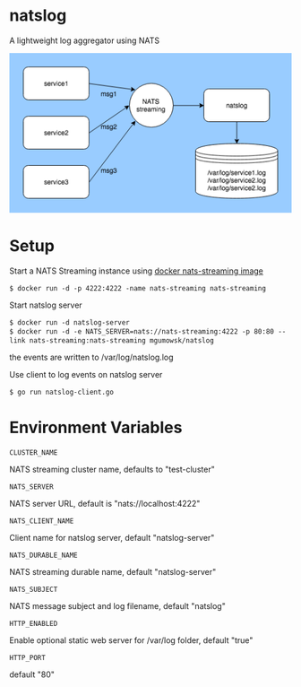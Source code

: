 # natslog
A lightweight log aggregator using NATS

![natslog](https://raw.githubusercontent.com/mgumowsk/natslog/master/natslog.png)

# Setup
Start a NATS Streaming instance using [docker nats-streaming image](https://hub.docker.com/_/nats-streaming/)
```
$ docker run -d -p 4222:4222 -name nats-streaming nats-streaming
```

Start natslog server
```
$ docker run -d natslog-server
$ docker run -d -e NATS_SERVER=nats://nats-streaming:4222 -p 80:80 --link nats-streaming:nats-streaming mgumowsk/natslog
```
the events are written to /var/log/natslog.log


Use client to log events on natslog server
```
$ go run natslog-client.go
```

# Environment Variables
    CLUSTER_NAME
NATS streaming cluster name, defaults to "test-cluster"

    NATS_SERVER

NATS server URL, default is "nats://localhost:4222"

    NATS_CLIENT_NAME
    
Client name for natslog server, default "natslog-server"

    NATS_DURABLE_NAME
    
NATS streaming durable name, default "natslog-server"

    NATS_SUBJECT
    
NATS message subject and log filename, default "natslog"

    HTTP_ENABLED
    
Enable optional static web server for /var/log folder, default "true"

    HTTP_PORT

default "80"
